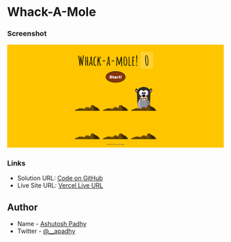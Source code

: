 # Whack-A-Mole

### Screenshot

![screenshot](./screenshot/screenshot.png)

### Links

- Solution URL: [Code on GitHub](https://github.com/a-padhy/Whack-A-Mole)
- Live Site URL: [Vercel Live URL](https://ap-whack-a-mole.vercel.app/)

## Author

- Name - [Ashutosh Padhy](https://ashutoshpadhy.vercel.app/)
- Twitter - [@__apadhy](https://www.twitter.com/__apadhy)
